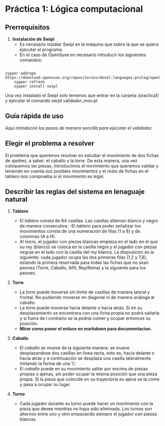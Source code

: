 # Práctica 1: Lógica computacional

## Prerrequisitos

1. **Instalación de Swipl**
	- Es necesario instalar Swipl en la máquina que sobre la que se quiera ejecutar el programa.
	- En el caso de OpenSuse es necesario introducir los siguientes comandos:

~~~~

zypper addrepo https://download.opensuse.org/repositories/devel:languages:prolog/openSUSE_Factory/devel:languages:prolog.repo
	zypper refresh
	zypper install swipl

~~~~

Una vez instalado el Swipl solo tenemos que entrar en la carpeta /practica1/ y ejecutar el comando swipl validador_mov.pl



## Guía rápida de uso
*Aquí introduciré los pasos  de manera sencilla para ejecutar el validador.*

## Elegir el problema a resolver
El problema que queremos resolver es estudiar el movimiento de dos fichas de ajedrez, a saber, el caballo y la torre. De esta manera, una vez coloquemos las piezas, introducimos el movimiento que queremos validar y teniendo en cuenta sus posibles movimientos y el resto de fichas en el tablero nos comprueba si el movimiento es legal.

## Describir las reglas del sistema en lenaguaje natural

1. **Tablero** 

	- El *tablero* consta de 64 casillas. Las casillas alternan blanco y negro de manera consecutiva.
	-El *tablero* para poder señalizar los movimientos consta de una numeración de filas (1 a 8) y de columnas (A a H). 
	- Al inicio, el jugador con piezas blancas empieza en el lado en el que su rey (blanco) se coloca en la casilla negra y el jugador con piezas negras en el lado con la casilla del rey blanca. La disposición es la siguiente: cada jugador ocupa las dos primeras filas (1,2 y 7,8), estando la primera reservada para todas las fichas que no sean peones (Torre, Caballo, Alfil, Rey/Reina) y la siguiente para los peones.   

2. **Torre**

	- La *torre* puede moverse sin límite de casillas de manera lateral y frontal. No pudiendo moverse en diagonal ni de manera análoga al caballo.
	- La *torre* puede moverse hacia delante o hacia atrás. Si en su desplazamiento se encontrara con una ficha propia no podrá saltarla y si fuera de	l contrario se la podría comer y ocupar entonces su posición.
	- **Mirar como poner el enlace en markdown para documentacion.**
3. **Caballo**
	
	- El *caballo* se mueve de la siguiente manera: se mueve desplazandose dos casillas en línea recta, esto es, hacia delante o hacia atrás y a continuación se desplaza una casilla lateralmente imitando la forma de una 'L'.
	- El *caballo* puede en su movimiento saltar por encima de piezas propias o ajenas, sin poder ocupar la misma posición que una pieza propia. Si la pieza que coincide en su trayectoria es ajena se la come y pasa a ocupar su lugar.  

4. **Turno**
	- Cada jugador durante su turno puede hacer un movimiento con la pieza que desee mientras no haya sido eliminada. Los turnos son alternos entre uno y otro empezando siempre el jugador con piezas blancas.


